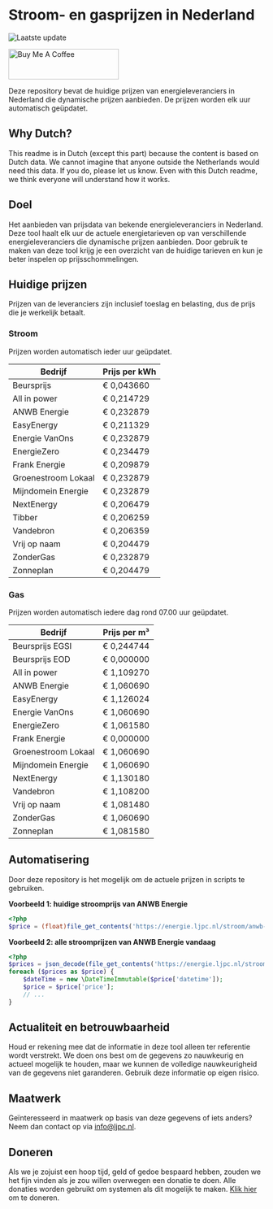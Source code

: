 # Stroom- en gasprijzen in Nederland

![Laatste update](https://img.shields.io/badge/laatste%20update-2024--03--16%2000%3A00%20CET-brightgreen)

<a href="https://www.buymeacoffee.com/Lars-" target="_blank"><img src="https://cdn.buymeacoffee.com/buttons/v2/default-orange.png" alt="Buy Me A Coffee" height="60" style="height: 60px !important;width: 217px !important;" ></a>

Deze repository bevat de huidige prijzen van energieleveranciers in Nederland die dynamische prijzen aanbieden. De prijzen worden elk uur automatisch geüpdatet.

## Why Dutch?

This readme is in Dutch (except this part) because the content is based on Dutch data. We cannot imagine that anyone outside the Netherlands would need this data. If you do, please let us know. Even with this Dutch readme, we think
everyone will understand how it works.

## Doel

Het aanbieden van prijsdata van bekende energieleveranciers in Nederland. Deze tool haalt elk uur de actuele energietarieven op van verschillende energieleveranciers die dynamische prijzen aanbieden. Door gebruik te maken van deze tool
krijg je een overzicht van de huidige tarieven en kun je beter inspelen op prijsschommelingen.

## Huidige prijzen

Prijzen van de leveranciers zijn inclusief toeslag en belasting, dus de prijs die je werkelijk betaalt.

### Stroom

Prijzen worden automatisch ieder uur geüpdatet.

 Bedrijf | Prijs per kWh 
---------|---------------
Beursprijs | € 0,043660
All in power | € 0,214729
ANWB Energie | € 0,232879
EasyEnergy | € 0,211329
Energie VanOns | € 0,232879
EnergieZero | € 0,234479
Frank Energie | € 0,209879
Groenestroom Lokaal | € 0,232879
Mijndomein Energie | € 0,232879
NextEnergy | € 0,206479
Tibber | € 0,206259
Vandebron | € 0,206359
Vrij op naam | € 0,204479
ZonderGas | € 0,232879
Zonneplan | € 0,204479


### Gas

Prijzen worden automatisch iedere dag rond 07.00 uur geüpdatet.

 Bedrijf | Prijs per m³ 
---------|--------------
Beursprijs EGSI | € 0,244744
Beursprijs EOD | € 0,000000
All in power | € 1,109270
ANWB Energie | € 1,060690
EasyEnergy | € 1,126024
Energie VanOns | € 1,060690
EnergieZero | € 1,061580
Frank Energie | € 0,000000
Groenestroom Lokaal | € 1,060690
Mijndomein Energie | € 1,060690
NextEnergy | € 1,130180
Vandebron | € 1,108200
Vrij op naam | € 1,081480
ZonderGas | € 1,060690
Zonneplan | € 1,081580


## Automatisering

Door deze repository is het mogelijk om de actuele prijzen in scripts te gebruiken.

**Voorbeeld 1: huidige stroomprijs van ANWB Energie**

```php
<?php
$price = (float)file_get_contents('https://energie.ljpc.nl/stroom/anwb-energie-nu.txt');

```

**Voorbeeld 2: alle stroomprijzen van ANWB Energie vandaag**

```php
<?php
$prices = json_decode(file_get_contents('https://energie.ljpc.nl/stroom/all-in-power-vandaag.json'),true);
foreach ($prices as $price) {
    $dateTime = new \DateTimeImmutable($price['datetime']);
    $price = $price['price'];
    // ...
}
```

## Actualiteit en betrouwbaarheid

Houd er rekening mee dat de informatie in deze tool alleen ter referentie wordt verstrekt. We doen ons best om de gegevens zo nauwkeurig en actueel mogelijk te houden, maar we kunnen de volledige nauwkeurigheid van de gegevens niet
garanderen. Gebruik deze informatie op eigen risico.

## Maatwerk

Geïnteresseerd in maatwerk op basis van deze gegevens of iets anders? Neem dan contact op
via [info@ljpc.nl](mailto:info@ljpc.nl?subject=Energie%20prijzen).

## Doneren

Als we je zojuist een hoop tijd, geld of gedoe bespaard hebben, zouden we het fijn vinden als je zou willen overwegen een
donatie te doen. Alle donaties worden gebruikt om systemen als dit mogelijk te
maken. [Klik hier](https://www.buymeacoffee.com/Lars-) om te doneren.
